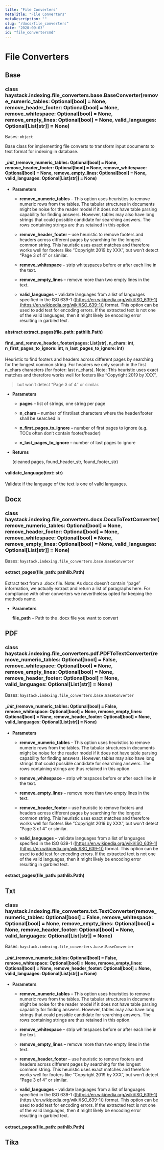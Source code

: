 ```yaml
---
title: "File Converters"
metaTitle: "File Converters"
metaDescription: ""
slug: "/docs/file_converters"
date: "2020-09-03"
id: "file_convertersmd"
---
```


# File Converters

## Base


### class haystack.indexing.file_converters.base.BaseConverter(remove_numeric_tables: Optional[bool] = None, remove_header_footer: Optional[bool] = None, remove_whitespace: Optional[bool] = None, remove_empty_lines: Optional[bool] = None, valid_languages: Optional[List[str]] = None)
Bases: `object`

Base class for implementing file converts to transform input documents to text format for indexing in database.


#### \__init__(remove_numeric_tables: Optional[bool] = None, remove_header_footer: Optional[bool] = None, remove_whitespace: Optional[bool] = None, remove_empty_lines: Optional[bool] = None, valid_languages: Optional[List[str]] = None)

* **Parameters**

    
    * **remove_numeric_tables** – This option uses heuristics to remove numeric rows from the tables.
    The tabular structures in documents might be noise for the reader model if it
    does not have table parsing capability for finding answers. However, tables
    may also have long strings that could possible candidate for searching answers.
    The rows containing strings are thus retained in this option.


    * **remove_header_footer** – use heuristic to remove footers and headers across different pages by searching
    for the longest common string. This heuristic uses exact matches and therefore
    works well for footers like “Copyright 2019 by XXX”, but won’t detect “Page 3 of 4”
    or similar.


    * **remove_whitespace** – strip whitespaces before or after each line in the text.


    * **remove_empty_lines** – remove more than two empty lines in the text.


    * **valid_languages** – validate languages from a list of languages specified in the ISO 639-1
    ([https://en.wikipedia.org/wiki/ISO_639-1](https://en.wikipedia.org/wiki/ISO_639-1)) format.
    This option can be used to add test for encoding errors. If the extracted text is
    not one of the valid languages, then it might likely be encoding error resulting
    in garbled text.



#### abstract extract_pages(file_path: pathlib.Path)

#### find_and_remove_header_footer(pages: List[str], n_chars: int, n_first_pages_to_ignore: int, n_last_pages_to_ignore: int)
Heuristic to find footers and headers across different pages by searching for the longest common string.
For headers we only search in the first n_chars characters (for footer: last n_chars).
Note: This heuristic uses exact matches and therefore works well for footers like “Copyright 2019 by XXX”,

> but won’t detect “Page 3 of 4” or similar.


* **Parameters**

    
    * **pages** – list of strings, one string per page


    * **n_chars** – number of first/last characters where the header/footer shall be searched in


    * **n_first_pages_to_ignore** – number of first pages to ignore (e.g. TOCs often don’t contain footer/header)


    * **n_last_pages_to_ignore** – number of last pages to ignore



* **Returns**

    (cleaned pages, found_header_str, found_footer_str)



#### validate_language(text: str)
Validate if the language of the text is one of valid languages.

## Docx


### class haystack.indexing.file_converters.docx.DocxToTextConverter(remove_numeric_tables: Optional[bool] = None, remove_header_footer: Optional[bool] = None, remove_whitespace: Optional[bool] = None, remove_empty_lines: Optional[bool] = None, valid_languages: Optional[List[str]] = None)
Bases: `haystack.indexing.file_converters.base.BaseConverter`


#### extract_pages(file_path: pathlib.Path)
Extract text from a .docx file.
Note: As docx doesn’t contain “page” information, we actually extract and return a list of paragraphs here.
For compliance with other converters we nevertheless opted for keeping the methods name.


* **Parameters**

    **file_path** – Path to the .docx file you want to convert


## PDF


### class haystack.indexing.file_converters.pdf.PDFToTextConverter(remove_numeric_tables: Optional[bool] = False, remove_whitespace: Optional[bool] = None, remove_empty_lines: Optional[bool] = None, remove_header_footer: Optional[bool] = None, valid_languages: Optional[List[str]] = None)
Bases: `haystack.indexing.file_converters.base.BaseConverter`


#### \__init__(remove_numeric_tables: Optional[bool] = False, remove_whitespace: Optional[bool] = None, remove_empty_lines: Optional[bool] = None, remove_header_footer: Optional[bool] = None, valid_languages: Optional[List[str]] = None)

* **Parameters**

    
    * **remove_numeric_tables** – This option uses heuristics to remove numeric rows from the tables.
    The tabular structures in documents might be noise for the reader model if it
    does not have table parsing capability for finding answers. However, tables
    may also have long strings that could possible candidate for searching answers.
    The rows containing strings are thus retained in this option.


    * **remove_whitespace** – strip whitespaces before or after each line in the text.


    * **remove_empty_lines** – remove more than two empty lines in the text.


    * **remove_header_footer** – use heuristic to remove footers and headers across different pages by searching
    for the longest common string. This heuristic uses exact matches and therefore
    works well for footers like “Copyright 2019 by XXX”, but won’t detect “Page 3 of 4”
    or similar.


    * **valid_languages** – validate languages from a list of languages specified in the ISO 639-1
    ([https://en.wikipedia.org/wiki/ISO_639-1](https://en.wikipedia.org/wiki/ISO_639-1)) format.
    This option can be used to add test for encoding errors. If the extracted text is
    not one of the valid languages, then it might likely be encoding error resulting
    in garbled text.



#### extract_pages(file_path: pathlib.Path)
## Txt


### class haystack.indexing.file_converters.txt.TextConverter(remove_numeric_tables: Optional[bool] = False, remove_whitespace: Optional[bool] = None, remove_empty_lines: Optional[bool] = None, remove_header_footer: Optional[bool] = None, valid_languages: Optional[List[str]] = None)
Bases: `haystack.indexing.file_converters.base.BaseConverter`


#### \__init__(remove_numeric_tables: Optional[bool] = False, remove_whitespace: Optional[bool] = None, remove_empty_lines: Optional[bool] = None, remove_header_footer: Optional[bool] = None, valid_languages: Optional[List[str]] = None)

* **Parameters**

    
    * **remove_numeric_tables** – This option uses heuristics to remove numeric rows from the tables.
    The tabular structures in documents might be noise for the reader model if it
    does not have table parsing capability for finding answers. However, tables
    may also have long strings that could possible candidate for searching answers.
    The rows containing strings are thus retained in this option.


    * **remove_whitespace** – strip whitespaces before or after each line in the text.


    * **remove_empty_lines** – remove more than two empty lines in the text.


    * **remove_header_footer** – use heuristic to remove footers and headers across different pages by searching
    for the longest common string. This heuristic uses exact matches and therefore
    works well for footers like “Copyright 2019 by XXX”, but won’t detect “Page 3 of 4”
    or similar.


    * **valid_languages** – validate languages from a list of languages specified in the ISO 639-1
    ([https://en.wikipedia.org/wiki/ISO_639-1](https://en.wikipedia.org/wiki/ISO_639-1)) format.
    This option can be used to add test for encoding errors. If the extracted text is
    not one of the valid languages, then it might likely be encoding error resulting
    in garbled text.



#### extract_pages(file_path: pathlib.Path)
## Tika
